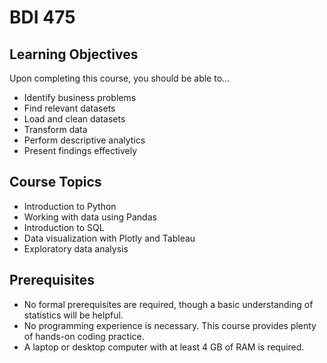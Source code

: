 # BDI 475

## Learning Objectives

Upon completing this course, you should be able to…

- Identify business problems
- Find relevant datasets
- Load and clean datasets
- Transform data
- Perform descriptive analytics
- Present findings effectively

## Course Topics

- Introduction to Python
- Working with data using Pandas
- Introduction to SQL
- Data visualization with Plotly and Tableau
- Exploratory data analysis

## Prerequisites

- No formal prerequisites are required, though a basic understanding of statistics will be helpful.
- No programming experience is necessary. This course provides plenty of hands-on coding practice.
- A laptop or desktop computer with at least 4 GB of RAM is required.

